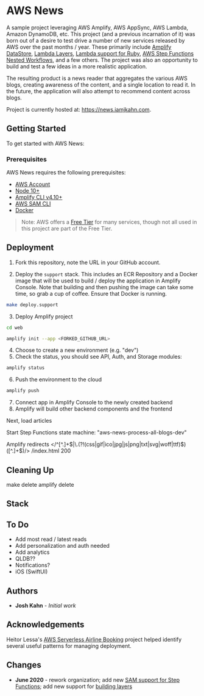 # AWS News

A sample project leveraging AWS Amplify, AWS AppSync, AWS Lambda, Amazon DynamoDB, etc. This project (and a previous incarnation of it) was born out of a desire to test drive a number of new services released by AWS over the past months / year. These primarily include [Amplify DataStore](https://aws-amplify.github.io/docs/js/datastore), [Lambda Layers](https://docs.aws.amazon.com/lambda/latest/dg/configuration-layers.html), [Lambda support for Ruby](https://docs.aws.amazon.com/lambda/latest/dg//lambda-ruby.html), [AWS Step Functions Nested Workflows](https://aws.amazon.com/about-aws/whats-new/2019/08/aws-step-function-adds-support-for-nested-workflows/), and a few others. The project was also an opportunity to build and test a few ideas in a more realistic application.

The resulting product is a news reader that aggregates the various AWS blogs, creating awareness of the content, and a single location to read it. In the future, the application will also attempt to recommend content across blogs.

Project is currently hosted at: https://news.iamjkahn.com.

## Getting Started

To get started with AWS News:

### Prerequisites

AWS News requires the following prerequisites:

* [AWS Account](https://aws.amazon.com/account/)
* [Node 10+](https://nodejs.org/en/download/)
* [Amplify CLI v4.10+](https://aws-amplify.github.io/docs/cli-toolchain/quickstart#quickstart)
* [AWS SAM CLI](https://docs.aws.amazon.com/serverless-application-model/latest/developerguide/serverless-sam-cli-install.html)
* [Docker](https://docs.docker.com/install/)

> Note: AWS offers a [Free Tier](https://aws.amazon.com/free/) for many services, though not all used in this project are part of the Free Tier.

## Deployment

1. Fork this repository, note the URL in your GitHub account.

2. Deploy the `support` stack. This includes an ECR Repository and a Docker image that will be used to build / deploy the application in Amplify Console. Note that building and then pushing the image can take some time, so grab a cup of coffee. Ensure that Docker is running.

  ``` bash
  make deploy.support
  ```

3. Deploy Amplify project
  ``` bash
  cd web

  amplify init --app <FORKED_GITHUB_URL>
  ```
4. Choose to create a new environment (e.g. "dev")
5. Check the status, you should see API, Auth, and Storage modules:
  ``` bash
  amplify status
  ```
6. Push the environment to the cloud
  ``` bash
  amplify push
  ```
7. Connect app in Amplify Console to the newly created backend
8. Amplify will build other backend components and the frontend

Next, load articles


Start Step Functions state machine: "aws-news-process-all-blogs-dev"



Amplify redirects
</^[^.]+$|\.(?!(css|gif|ico|jpg|js|png|txt|svg|woff|ttf)$)([^.]+$)/>
/index.html
200



## Cleaning Up

make delete
amplify delete


## Stack


## To Do

* Add most read / latest reads
* Add personalization and auth needed
* Add analytics
* QLDB??
* Notifications?
* iOS (SwiftUI)

## Authors

* **Josh Kahn** - *Initial work*

## Acknowledgements

Heitor Lessa's [AWS Serverless Airline Booking](https://github.com/aws-samples/aws-serverless-airline-booking) project helped identify several useful patterns for managing deployment.

## Changes

* **June 2020** - rework organization; add new [SAM support for Step Functions](https://aws.amazon.com/blogs/compute/simplifying-application-orchestration-with-aws-step-functions-and-aws-sam/); add new support for [building layers](https://docs.aws.amazon.com/serverless-application-model/latest/developerguide/building-layers.html)